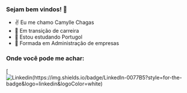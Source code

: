 ### Sejam bem vindos! 👋

- ✌️ Eu me chamo Camylle Chagas
- 🌱 Em transição de carreira
- 📖 Estou estudando Portugol
- 👯 Formada em Administração  de empresas

### Onde você pode me achar:

[![Linkedin(https://img.shields.io/badge/LinkedIn-0077B5?style=for-the-badge&logo=linkedin&logoColor=white)](https://www.linkedin.com/in/camylle-chagas/)




